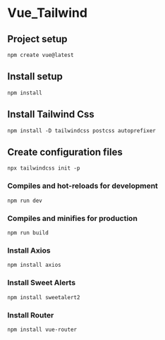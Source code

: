 # Vue_Tailwind

## Project setup
```
npm create vue@latest
```

## Install setup
```
npm install
```

## Install Tailwind Css
```
npm install -D tailwindcss postcss autoprefixer
```

## Create configuration files
```
npx tailwindcss init -p
```

### Compiles and hot-reloads for development
```
npm run dev
```

### Compiles and minifies for production
```
npm run build
```

### Install Axios
```
npm install axios
```

### Install Sweet Alerts
```
npm install sweetalert2
```

### Install Router
```
npm install vue-router
```
